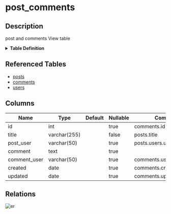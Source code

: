 # post_comments

## Description

post and comments View table

<details>
<summary><strong>Table Definition</strong></summary>

```sql
CREATE VIEW post_comments AS (
  SELECT c.id, p.title, u2.username AS post_user, c.comment, u2.username AS comment_user, c.created, c.updated
  FROM posts AS p
  LEFT JOIN comments AS c on p.id = c.post_id
  LEFT JOIN users AS u on u.id = p.user_id
  LEFT JOIN users AS u2 on u2.id = c.user_id
);
```

</details>

## Referenced Tables

- [posts](posts.md)
- [comments](comments.md)
- [users](users.md)

## Columns

| Name | Type | Default | Nullable | Comment |
| ---- | ---- | ------- | -------- | ------- |
| id | int |  | true | comments.id |
| title | varchar(255) |  | false | posts.title |
| post_user | varchar(50) |  | true | posts.users.username |
| comment | text |  | true |  |
| comment_user | varchar(50) |  | true | comments.users.username |
| created | date |  | true | comments.created |
| updated | date |  | true | comments.updated |

## Relations

![er](post_comments.svg)
